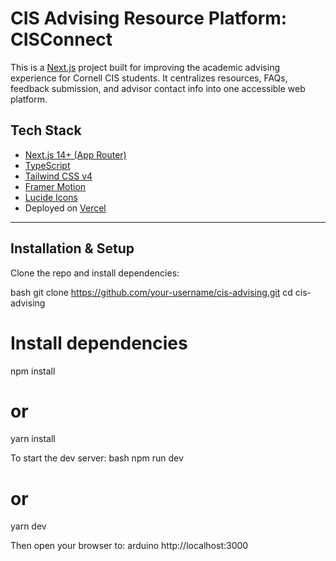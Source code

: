 # CIS Advising Resource Platform: CISConnect

This is a [Next.js](https://nextjs.org) project built for improving the academic advising experience for Cornell CIS students. It centralizes resources, FAQs, feedback submission, and advisor contact info into one accessible web platform.

## Tech Stack

- [Next.js 14+ (App Router)](https://nextjs.org/)
- [TypeScript](https://www.typescriptlang.org/)
- [Tailwind CSS v4](https://tailwindcss.com/)
- [Framer Motion](https://www.framer.com/motion/)
- [Lucide Icons](https://lucide.dev/)
- Deployed on [Vercel](https://vercel.com)

---

## Installation & Setup

Clone the repo and install dependencies:

bash
git clone https://github.com/your-username/cis-advising.git
cd cis-advising

# Install dependencies
npm install
# or
yarn install

To start the dev server:
bash
npm run dev
# or
yarn dev

Then open your browser to:
arduino
http://localhost:3000